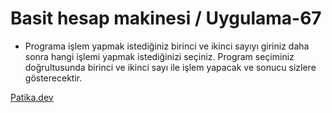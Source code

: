 # Basit hesap makinesi / Uygulama-67

* Programa işlem yapmak istediğiniz birinci ve ikinci sayıyı giriniz daha sonra hangi işlemi yapmak istediğinizi seçiniz. Program seçiminiz doğrultusunda birinci ve ikinci sayı ile işlem yapacak ve sonucu sizlere gösterecektir.


[Patika.dev](https://www.patika.dev)